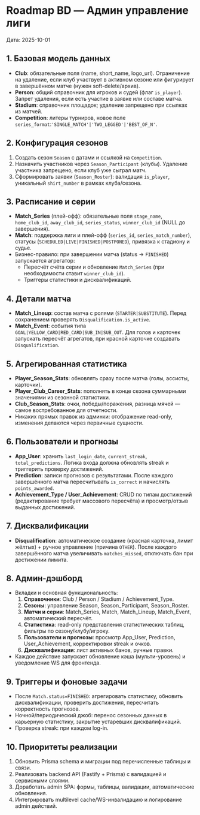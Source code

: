 # Roadmap BD — Админ управление лиги

Дата: 2025-10-01

## 1. Базовая модель данных
- **Club**: обязательные поля (name, short_name, logo_url). Ограничение на удаление, если клуб участвует в активном сезоне или фигурирует в завершённом матче (нужен soft-delete/архив).
- **Person**: общий справочник для игроков и судей (флаг `is_player`). Запрет удаления, если есть участие в заявке или составе матча.
- **Stadium**: справочник площадок; удаление запрещено при ссылках из матчей.
- **Competition**: литеры турниров, новое поле `series_format`:`'SINGLE_MATCH'|'TWO_LEGGED'|'BEST_OF_N'`.

## 2. Конфигурация сезонов
1. Создать сезон `Season` с датами и ссылкой на `Competition`.
2. Назначить участников через `Season_Participant` (клубы). Удаление участника запрещено, если клуб уже сыграл матч.
3. Сформировать заявки (`Season_Roster`): валидация `is_player`, уникальный `shirt_number` в рамках клуба/сезона.

## 3. Расписание и серии
- **Match_Series** (плей-офф): обязательные поля `stage_name`, `home_club_id`, `away_club_id`, `series_status`, `winner_club_id` (NULL до завершения).
- **Match**: поддержка лиги и плей-офф (`series_id`, `series_match_number`), статусы (`SCHEDULED|LIVE|FINISHED|POSTPONED`), привязка к стадиону и судье.
- Бизнес-правило: при завершении матча (status → `FINISHED`) запускается агрегатор:
  - Пересчёт счёта серии и обновление `Match_Series` (при необходимости ставит `winner_club_id`).
  - Триггеры статистики и дисквалификаций.

## 4. Детали матча
- **Match_Lineup**: состав матча с ролями (`STARTER|SUBSTITUTE`). Перед сохранением проверять `Disqualification.is_active`.
- **Match_Event**: события типа `GOAL|YELLOW_CARD|RED_CARD|SUB_IN|SUB_OUT`. Для голов и карточек запускать пересчёт агрегатов, при красной карточке создавать `Disqualification`.

## 5. Агрегированная статистика
- **Player_Season_Stats**: обновлять сразу после матча (голы, ассисты, карточки).
- **Player_Club_Career_Stats**: пополнять в конце сезона суммарными значениями из сезонной статистики.
- **Club_Season_Stats**: очки, победы/поражения, разница мячей — самое востребованное для отчетности.
- Никаких прямых правок из админки: отображение read-only, изменения делаются через первичные сущности.

## 6. Пользователи и прогнозы
- **App_User**: хранить `last_login_date`, `current_streak`, `total_predictions`. Логика входа должна обновлять streak и триггерить проверку достижений.
- **Prediction**: записи прогнозов с результатами. После каждого завершённого матча пересчитывать `is_correct` и начислять `points_awarded`.
- **Achievement_Type / User_Achievement**: CRUD по типам достижений (редактирование требует массового пересчёта) и просмотр/отзыв выданных достижений.

## 7. Дисквалификации
- **Disqualification**: автоматическое создание (красная карточка, лимит жёлтых) + ручное управление (причина `OTHER`). После каждого завершённого матча увеличивать `matches_missed`, отключать бан при достижении лимита.

## 8. Админ-дэшборд
- Вкладки и основная функциональность:
  1. **Справочники**: Club / Person / Stadium / Achievement_Type.
  2. **Сезоны**: управление Season, Season_Participant, Season_Roster.
  3. **Матчи и серии**: Match_Series, Match, Match_Lineup, Match_Event, автоматический пересчёт.
  4. **Статистика**: read-only представления статистических таблиц, фильтры по сезону/клубу/игроку.
  5. **Пользователи и прогнозы**: просмотр App_User, Prediction, User_Achievement, корректировки streak и очков.
  6. **Дисквалификации**: лист активных банов, ручные правки.
- Каждое действие запускает обновление кэша (мульти-уровень) и уведомление WS для фронтенда.

## 9. Триггеры и фоновые задачи
- После `Match.status=FINISHED`: агрегировать статистику, обновить дисквалификации, проверить достижения, пересчитать корректность прогнозов.
- Ночной/периодический джоб: перенос сезонных данных в карьерную статистику, закрытие устаревших дисквалификаций.
- Проверка streak: при каждом log-in.

## 10. Приоритеты реализации
1. Обновить Prisma schema и миграции под перечисленные таблицы и связи.
2. Реализовать backend API (Fastify + Prisma) с валидацией и сервисными слоями.
3. Доработать admin SPA: формы, таблицы, валидации, автоматические обновления.
4. Интегрировать multilevel cache/WS-инвалидацию и логирование admin действий.
